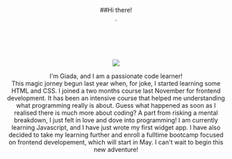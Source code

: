 <p align="center">##Hi there!</p>
<p align="center"><img width="2%" src="https://user-images.githubusercontent.com/74038190/213844263-a8897a51-32f4-4b3b-b5c2-e1528b89f6f3.png">
</p>

<p align="center"><img src="https://user-images.githubusercontent.com/74038190/213760686-dcb02031-af46-4b9d-a6b1-9c367a379d9f.gif"></p>

<p align="center">
I'm Giada, and I am  a passionate code learner! <br/>
This magic jorney begun last year when, for joke, I started learning some HTML and CSS. I joined a two months course last November for frontend development. It has been an intensive course that helped me understanding what programming really is about. Guess what happened as soon as I realised there is much more about coding? A part from risking a mental breakdown, I just felt in love and dove into programming! I am currently learning Javascript, and I have just wrote my first widget app. I have also decided to take my learning further and enroll a fulltime bootcamp focused on frontend developement, which will start in May. 
I can't wait to begin this new adventure!
</p>

